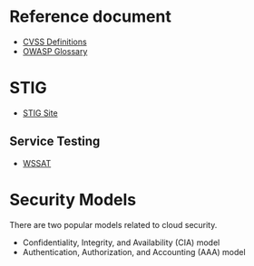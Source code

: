 # Reference document

* [CVSS Definitions](https://www.first.org/cvss/v3-1/cvss-v31-specification_r1.pdf)
* [OWASP Glossary](https://www.owasp.org/index.php/Glossary)


# STIG

* [STIG Site](https://www.stigviewer.com/)

## Service Testing

* [WSSAT](https://github.com/YalcinYolalan/WSSAT)



# Security Models

There are two popular models related to cloud security.

* Confidentiality, Integrity, and Availability (CIA) model 
* Authentication, Authorization, and Accounting (AAA) model 